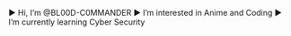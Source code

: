 ► Hi, I’m @BL00D-C0MMANDER
► I’m interested in Anime and Coding
► I’m currently learning Cyber Security 
